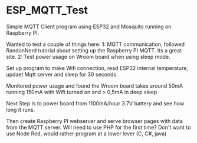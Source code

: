 # ESP_MQTT_Test
Simple MQTT Client program using ESP32 and Mosquito running on Raspberry PI.

Wanted to test a couple of things here:
1: MQTT communication, followed RandonNerd tutorial about setting up the Raspberry PI MQTT. Its a great site.
2: Test power usage on Wroom board when using sleep mode.

Set up program to make Wifi connection, read ESP32 internal temperature, updaet Mqtt server and sleep for 30 seconds.

Monitored power usage and found the Wroom board takes around 50mA running 150mA with Wifi turned on and > 0,5mA in deep sleep

Next Step is to power board from 1100mA/hour 3.7V battery and see how long it runs.

Then create Raspberry PI webserver and serve browser pages with data from the MQTT server. Will need to use PHP for the first time?
Don't want to use Node Red, would rather program at a lower lever (C, C#, java)

